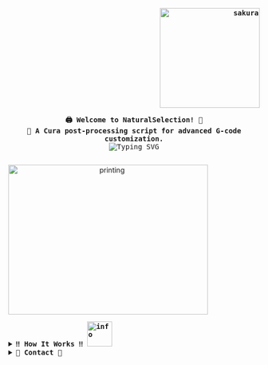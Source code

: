 <div align="justify">

<!-- Profile -->
<p align="right"><strong><samp><img src = "https://i.pinimg.com/originals/43/3a/88/433a885903b5e6b6b9b5edf681169882.gif" alt="sakura" width="200" height="200"></samp></strong></p>
  <p align="center">
    <samp>
      <b>
        🖨️ Welcome to NaturalSelection! 🔧
      <br>
        🚀 A Cura post-processing script for advanced G-code customization.
      </b>
      <br>
        <img src="https://readme-typing-svg.herokuapp.com?font=fira+code&weight=800&size=19&duration=1000&pause=500&color=8C02F7&center=true&vCenter=true&multiline=true&width=600&height=120&lines=Automate+print+repetition+for+batch+production;Control+bed+cooling+before+removal;Add+custom+G-code+for+shaking+and+presenting+prints" alt="Typing SVG" />
      <br>
    </samp>
  </p>
<p align="center" style="display: inline-block;">
    <img src="https://images-wixmp-ed30a86b8c4ca887773594c2.wixmp.com/f/18354dec-cf27-444d-b7ff-3dc17f9e91d8/d900h20-56b3816d-4aa7-40bc-86b6-0a863d26bf8d.gif" width="400" height="300" alt="printing">
</p>

<details>
<summary><samp><b>‼️ How It Works ‼️ <img src="https://i.pinimg.com/originals/80/7b/5c/807b5c4b02e765bb4930b7c66662ef4b.gif" width="50" height="50" alt="info"></b></samp></summary>

### Features
- **Repeat print process**: Automates batch printing by repeating the print a specified number of times.
- **Bed cooling control**: Ensures the bed cools to a target temperature before proceeding.
- **Custom G-code insertion**: Adds post-processing commands for shaking and presenting the finished print.

### Installation
1. Install Ultimaker Cura.
2. Place `NaturalSelection.py` inside the Cura post-processing scripts directory.

### Usage
1. Open Cura and navigate to `Extensions > Post Processing > Modify G-Code`.
2. Add `Natural Selection Post-Processing Script`.
3. Configure the following settings:
   - **Cooling Temperature (°C):** Target temperature before bed movement.
   - **Repeat Count:** Number of times to repeat the print.
   - **Wait Time (seconds):** Time to wait after turning off the bed heater.
4. Slice and save the modified G-code for printing.

### Troubleshooting
- Ensure Cura recognizes the script under post-processing.
- Verify the G-code preview before printing.

</details>

<details>
<summary><samp><b>📩 Contact 📩</b></samp></summary>

<p align="center">
  <samp>
    You can reach me at [<a href="mailto:friveros@usm.cl">e-mail</a>]
    <br>
    🔵Message me on Discord!🔵 [<a href="https://discord.com/users/788875713604354049">felipe_pukento</a>]
  </samp>
</p>

</details>

</div>
